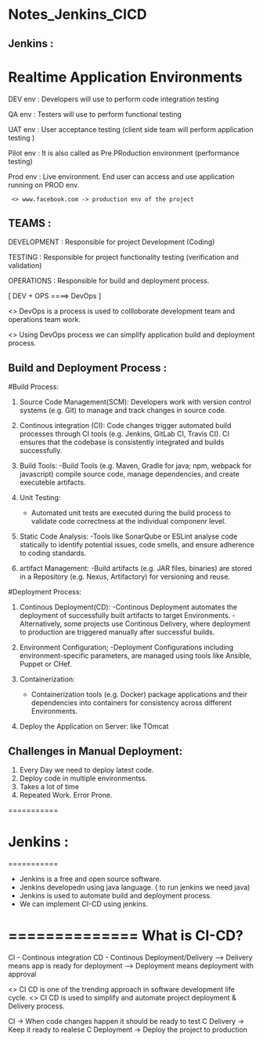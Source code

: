 # Notes_Jenkins_CICD
## Jenkins : 


# Realtime Application Environments


 DEV env : Developers will use to perform code integration testing

 QA env : Testers will use to perform functional testing

 UAT env : User acceptance testing  (client side team will perform application testing )

 Pilot env : It is also called as Pre PRoduction environment (performance testing)

 Prod env : Live environment. End user can access and use application running on PROD env.


     <> www.facebook.com -> production env of the project

## TEAMS : 

 DEVELOPMENT : Responsible for project Development (Coding)

 TESTING : Responsible for project functionality testing (verification and validation)

 OPERATIONS : Responsible for build and deployment process.


[ DEV + OPS ====> DevOps ]

 <> DevOps is a process is used to collloborate development team and operations team work.
 
 <> Using DevOps process we can simplify application build and deployment process.

## Build and Deployment Process :

#Build Process: 
  
  1. Source Code Management(SCM):
     Developers work with version control systems (e.g. Git) to manage and track changes in source code.
  
  2. Continous integration (CI):
     Code changes trigger automated build processes through CI tools (e.g. Jenkins, GitLab CI, Travis CI).
     CI ensures that the codebase is consistently integrated and builds successfully.
  
  3. Build Tools:
     -Build Tools (e.g. Maven, Gradle for java; npm, webpack for javascript) compile source code, manage dependencies,
      and create executeble artifacts.
  
  4. Unit Testing:
     - Automated unit tests are executed during the build process to validate code correctness at the individual componenr level.
  
  5. Static Code Analysis:
     -Tools like SonarQube or ESLint analyse code statically to identify potential issues, code smells, and ensure
      adherence to coding standards.
  
  6. artifact Management:
     -Build artifacts (e.g. JAR files, binaries) are stored in a Repository (e.g. Nexus, Artifactory) for versioning and reuse.

#Deployment Process:
  1. Continous Deployment(CD):
     -Continous Deployment automates the deployment of successfully built artifacts to target Environments.
     -Alternatively, some projects use Continous Delivery, where deployment to production are triggered manually after successful builds.
  
  2. Environment Configuration;
     -Deployment Configurations including environment-specific parameters, are managed using tools like Ansible, Puppet or CHef.
  
  3. Containerization:
     - Containerization tools (e.g. Docker) package applications and their dependencies into containers for consistency across different 
       Environments.
  
  4. Deploy the Application on Server: like TOmcat


## Challenges in Manual Deployment:
   
   1. Every Day we need to deploy latest code.
   2. Deploy code in multiple environmentss.
   3. Takes a lot of time
   4. Repeated Work.
   Error Prone.

===========
# Jenkins :
===========

 - Jenkins is a free and open source software.
 - Jenkins developedn using java language. ( to run jenkins we need java)
 - Jenkins is used to automate build and deployment process.
 - We can implement CI-CD using jenkins.

==============
What is CI-CD?
==============

CI - Continous integration
CD - Continous Deployment/Delivery --> Delivery means app is ready for deployment  --> Deployment means deployment with approval

<> CI CD is one of the trending approach in software development life cycle.
<> CI CD is used to simplify and automate project deployment & Delivery process.

CI -> When code changes happen it should be ready to test
C Delivery -> Keep it ready to realese
C Deployment -> Deploy the project to production
